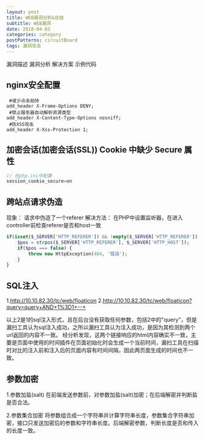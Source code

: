 ```yaml
---
layout: post
title: WEB漏洞分析&总结
subtitle: WEB漏洞
date: 2018-04-03
categories: category
postPatterns: circuitBoard
tags: 漏洞攻击
---
```


漏洞描述
漏洞分析
解决方案
示例代码
## nginx安全配置
```nginx
 #减少点击劫持
add_header X-Frame-Options DENY;
 #禁止服务器自动解析资源类型
add_header X-Content-Type-Options nosniff;
 #防XSS攻击
add_header X-Xss-Protection 1;
```

## 加密会话(加密会话(SSL)) Cookie 中缺少 Secure 属性
```php
// 在php.ini中配置
session_cookie_secure=on
```

## 跨站点请求伪造
现象：
请求中伪造了一个referer
解决方法： 在PHP中设置监听器，在进入controller前检查referer是否和host一致
```php
if(isset($_SERVER['HTTP_REFERER']) && !empty($_SERVER['HTTP_REFERER'])){
	$pos = strpos($_SERVER['HTTP_REFERER'], $_SERVER['HTTP_HOST']);
	if($pos === false) {
		throw new HttpException(404, '错误');
	}
}
```
## SQL注入
1.http://10.10.82.30/tc/web/floaticon
2.http://10.10.82.30/tc/web/floaticon?query=query+AND+1%3D1+--+

以上2是1的sql注入形式，且在后台没有获取任何参数，包括2中的"query"，但是漏扫工具认为sql注入成功，之所以漏扫工具认为注入成功，是因为其检测到两个url返回的内容不一致。
经分析发现，这两个链接响应的html内容确实不一致，主要是页面中使用的时间插件在页面初始化时会生成一个当前时间，漏扫工具在扫描时对比的注入前和注入后的页面内容有时间间隔，因此两页面生成的时间也不一致。

## 参数加密
1.参数加盐(salt)
在前端发送参数前，对参数加盐(salt)加密；在后端解密并判断盐是否合法。

2.参数集合加密
将参数组合成一个字符串并计算字符串长度，参数集合字符串加密，接口只发送加密后的参数和字符串长度。后端解密参数，判断长度是否和传入的长度一致。

